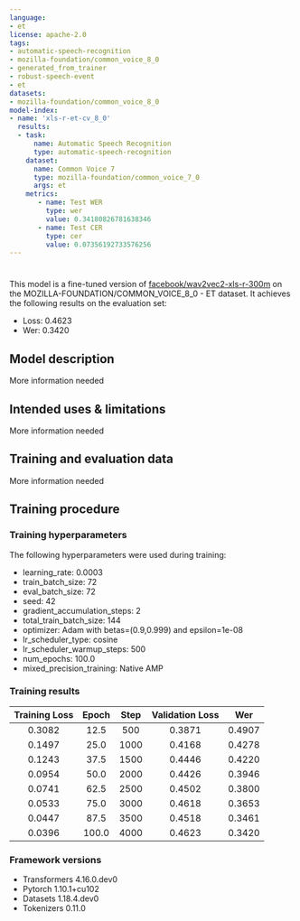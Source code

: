 ```yaml
---
language:
- et
license: apache-2.0
tags:
- automatic-speech-recognition
- mozilla-foundation/common_voice_8_0
- generated_from_trainer
- robust-speech-event
- et
datasets:
- mozilla-foundation/common_voice_8_0
model-index:
- name: 'xls-r-et-cv_8_0'
  results:
  - task: 
      name: Automatic Speech Recognition 
      type: automatic-speech-recognition
    dataset:
      name: Common Voice 7
      type: mozilla-foundation/common_voice_7_0
      args: et
    metrics:
       - name: Test WER
         type: wer
         value: 0.34180826781638346
       - name: Test CER
         type: cer
         value: 0.07356192733576256 
---
```


<!-- This model card has been generated automatically according to the information the Trainer had access to. You
should probably proofread and complete it, then remove this comment. -->

# 

This model is a fine-tuned version of [facebook/wav2vec2-xls-r-300m](https://huggingface.co/facebook/wav2vec2-xls-r-300m) on the MOZILLA-FOUNDATION/COMMON_VOICE_8_0 - ET dataset.
It achieves the following results on the evaluation set:
- Loss: 0.4623
- Wer: 0.3420

## Model description

More information needed

## Intended uses & limitations

More information needed

## Training and evaluation data

More information needed

## Training procedure

### Training hyperparameters

The following hyperparameters were used during training:
- learning_rate: 0.0003
- train_batch_size: 72
- eval_batch_size: 72
- seed: 42
- gradient_accumulation_steps: 2
- total_train_batch_size: 144
- optimizer: Adam with betas=(0.9,0.999) and epsilon=1e-08
- lr_scheduler_type: cosine
- lr_scheduler_warmup_steps: 500
- num_epochs: 100.0
- mixed_precision_training: Native AMP

### Training results

| Training Loss | Epoch | Step | Validation Loss | Wer    |
|:-------------:|:-----:|:----:|:---------------:|:------:|
| 0.3082        | 12.5  | 500  | 0.3871          | 0.4907 |
| 0.1497        | 25.0  | 1000 | 0.4168          | 0.4278 |
| 0.1243        | 37.5  | 1500 | 0.4446          | 0.4220 |
| 0.0954        | 50.0  | 2000 | 0.4426          | 0.3946 |
| 0.0741        | 62.5  | 2500 | 0.4502          | 0.3800 |
| 0.0533        | 75.0  | 3000 | 0.4618          | 0.3653 |
| 0.0447        | 87.5  | 3500 | 0.4518          | 0.3461 |
| 0.0396        | 100.0 | 4000 | 0.4623          | 0.3420 |


### Framework versions

- Transformers 4.16.0.dev0
- Pytorch 1.10.1+cu102
- Datasets 1.18.4.dev0
- Tokenizers 0.11.0

